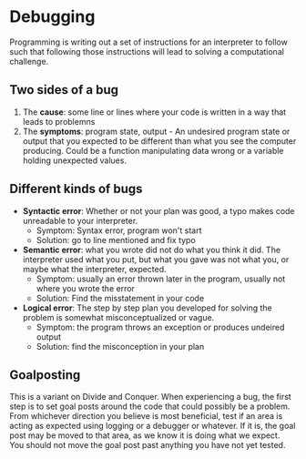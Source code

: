 # Debugging

Programming is writing out a set of instructions for an interpreter to follow such that following those instructions will lead to solving a computational challenge.

## Two sides of a bug

1. The **cause**: some line or lines where your code is written in a way that leads to problemns
2. The **symptoms**: program state, output - An undesired program state or output that you expected to be different than what you see the computer producing. Could be a function manipulating data wrong or a variable holding unexpected values.

## Different kinds of bugs

- **Syntactic error**: Whether or not your plan was good, a typo makes code unreadable to your interpreter.
  - Symptom: Syntax error, program won't start
  - Solution: go to line mentioned and fix typo
- **Semantic error**: what you wrote did not do what you think it did. The interpreter used what you put, but  what you gave was not what you, or maybe what the interpreter, expected.
  - Symptom: usually an error thrown later in the program, usually not where you wrote the error
  - Solution: Find the misstatement in your code
- **Logical error**: The step by step plan you developed for solving the problem is somewhat misconceptualized or vague.
  - Symptom: the program throws an exception or produces undeired output
  - Solution: find the misconception in your plan

## Goalposting

This is a variant on Divide and Conquer. When experiencing a bug, the first step is to set goal posts around the code that could possibly be a problem. From whichever direction you believe is most beneficial, test if an area is acting as expected using logging or a debugger or whatever. If it is, the goal post may be moved to that area, as we know it is doing what we expect. You should not move the goal post past anything you have not yet tested.